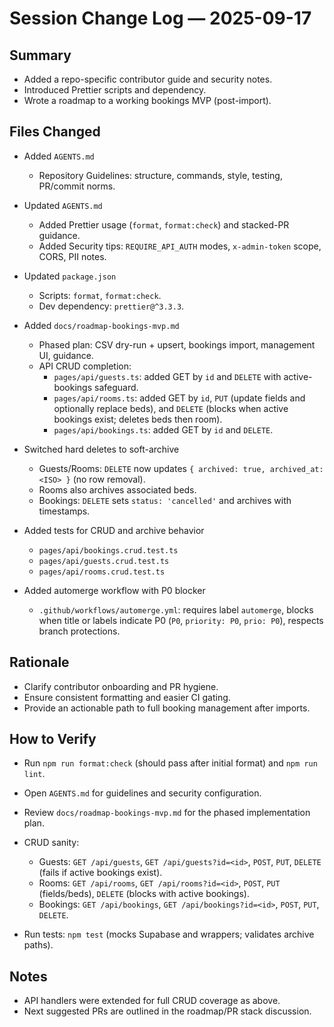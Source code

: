 # Session Change Log — 2025-09-17

## Summary
- Added a repo-specific contributor guide and security notes.
- Introduced Prettier scripts and dependency.
- Wrote a roadmap to a working bookings MVP (post-import).

## Files Changed
- Added `AGENTS.md`
  - Repository Guidelines: structure, commands, style, testing, PR/commit norms.
- Updated `AGENTS.md`
  - Added Prettier usage (`format`, `format:check`) and stacked-PR guidance.
  - Added Security tips: `REQUIRE_API_AUTH` modes, `x-admin-token` scope, CORS, PII notes.
- Updated `package.json`
  - Scripts: `format`, `format:check`.
  - Dev dependency: `prettier@^3.3.3`.
- Added `docs/roadmap-bookings-mvp.md`
  - Phased plan: CSV dry-run + upsert, bookings import, management UI, guidance.
  - API CRUD completion:
    - `pages/api/guests.ts`: added GET by `id` and `DELETE` with active-bookings safeguard.
    - `pages/api/rooms.ts`: added GET by `id`, `PUT` (update fields and optionally replace beds), and `DELETE` (blocks when active bookings exist; deletes beds then room).
    - `pages/api/bookings.ts`: added GET by `id` and `DELETE`.

- Switched hard deletes to soft-archive
  - Guests/Rooms: `DELETE` now updates `{ archived: true, archived_at: <ISO> }` (no row removal).
  - Rooms also archives associated beds.
  - Bookings: `DELETE` sets `status: 'cancelled'` and archives with timestamps.

- Added tests for CRUD and archive behavior
  - `pages/api/bookings.crud.test.ts`
  - `pages/api/guests.crud.test.ts`
  - `pages/api/rooms.crud.test.ts`

- Added automerge workflow with P0 blocker
  - `.github/workflows/automerge.yml`: requires label `automerge`, blocks when title or labels indicate P0 (`P0`, `priority: P0`, `prio: P0`), respects branch protections.

## Rationale
- Clarify contributor onboarding and PR hygiene.
- Ensure consistent formatting and easier CI gating.
- Provide an actionable path to full booking management after imports.

## How to Verify
- Run `npm run format:check` (should pass after initial format) and `npm run lint`.
- Open `AGENTS.md` for guidelines and security configuration.
- Review `docs/roadmap-bookings-mvp.md` for the phased implementation plan.
 - CRUD sanity:
   - Guests: `GET /api/guests`, `GET /api/guests?id=<id>`, `POST`, `PUT`, `DELETE` (fails if active bookings exist).
   - Rooms: `GET /api/rooms`, `GET /api/rooms?id=<id>`, `POST`, `PUT` (fields/beds), `DELETE` (blocks with active bookings).
   - Bookings: `GET /api/bookings`, `GET /api/bookings?id=<id>`, `POST`, `PUT`, `DELETE`.

- Run tests: `npm test` (mocks Supabase and wrappers; validates archive paths).

## Notes
- API handlers were extended for full CRUD coverage as above.
- Next suggested PRs are outlined in the roadmap/PR stack discussion.

